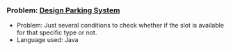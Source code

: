 ### Problem: [Design Parking System](https://leetcode.com/problems/design-parking-system/)

- Problem: Just several conditions to check whether if the slot is available for that specific type or not.
- Language used: Java